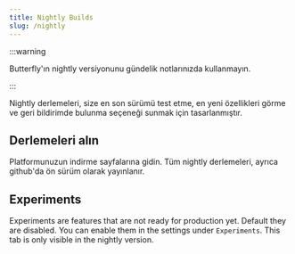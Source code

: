 ```yaml
---
title: Nightly Builds
slug: /nightly
---
```


:::warning

Butterfly'ın nightly versiyonunu gündelik notlarınızda kullanmayın.

:::

Nightly derlemeleri, size en son sürümü test etme, en yeni özellikleri görme ve geri bildirimde bulunma seçeneği sunmak için tasarlanmıştır.

## Derlemeleri alın

Platformunuzun indirme sayfalarına gidin.
Tüm nightly derlemeleri, ayrıca github'da ön sürüm olarak yayınlanır.

## Experiments

Experiments are features that are not ready for production yet.
Default they are disabled. You can enable them in the settings under `Experiments`.
This tab is only visible in the nightly version.
